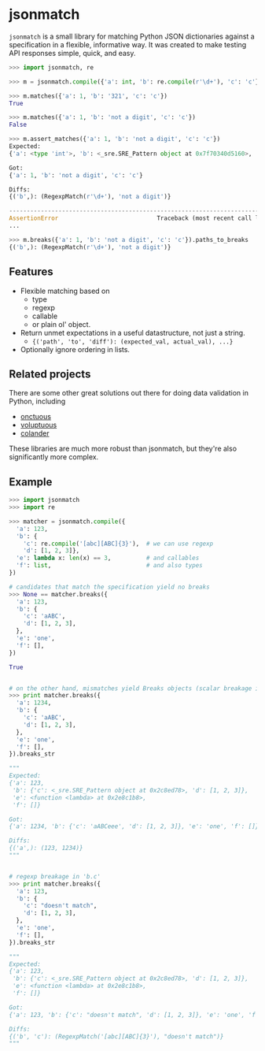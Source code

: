 jsonmatch
=========

`jsonmatch` is a small library for matching Python JSON dictionaries against a
specification in a flexible, informative way. It was created to make testing
API responses simple, quick, and easy.

```python
>>> import jsonmatch, re

>>> m = jsonmatch.compile({'a': int, 'b': re.compile(r'\d+'), 'c': 'c'})

>>> m.matches({'a': 1, 'b': '321', 'c': 'c'})
True

>>> m.matches({'a': 1, 'b': 'not a digit', 'c': 'c'})
False

>>> m.assert_matches({'a': 1, 'b': 'not a digit', 'c': 'c'})
Expected:
{'a': <type 'int'>, 'b': <_sre.SRE_Pattern object at 0x7f70340d5160>, 'c': 'c'}

Got:
{'a': 1, 'b': 'not a digit', 'c': 'c'}

Diffs:
{('b',): (RegexpMatch(r'\d+'), 'not a digit')}

---------------------------------------------------------------------------
AssertionError                            Traceback (most recent call last)
...

>>> m.breaks({'a': 1, 'b': 'not a digit', 'c': 'c'}).paths_to_breaks
{('b',): (RegexpMatch(r'\d+'), 'not a digit')}
```

## Features

- Flexible matching based on 
    - type 
    - regexp 
    - callable 
    - or plain ol' object.
- Return unmet expectations in a useful datastructure, not just 
  a string.
    - `{('path', 'to', 'diff'): (expected_val, actual_val), ...}`
- Optionally ignore ordering in lists.
 

## Related projects

There are some other great solutions out there for doing data validation in
Python, including

- [onctuous](https://pypi.python.org/pypi/onctuous)
- [voluptuous](https://github.com/alecthomas/voluptuous)
- [colander](http://docs.pylonsproject.org/projects/colander/en/latest/basics.html#defining-a-colander-schema)

These libraries are much more robust than jsonmatch, but they're also 
significantly more complex.
 

## Example

```python
>>> import jsonmatch
>>> import re

>>> matcher = jsonmatch.compile({
  'a': 123,
  'b': {
    'c': re.compile('[abc][ABC]{3}'),  # we can use regexp
    'd': [1, 2, 3]},
  'e': lambda x: len(x) == 3,          # and callables
  'f': list,                           # and also types
})

# candidates that match the specification yield no breaks
>>> None == matcher.breaks({
  'a': 123,
  'b': {
    'c': 'aABC',
    'd': [1, 2, 3],
  },
  'e': 'one',
  'f': [],
})

True


# on the other hand, mismatches yield Breaks objects (scalar breakage in 'a')
>>> print matcher.breaks({
  'a': 1234,
  'b': {
    'c': 'aABC',
    'd': [1, 2, 3],
  },
  'e': 'one',
  'f': [],
}).breaks_str

"""
Expected:
{'a': 123,
 'b': {'c': <_sre.SRE_Pattern object at 0x2c8ed78>, 'd': [1, 2, 3]},
 'e': <function <lambda> at 0x2e8c1b8>,
 'f': []}

Got:
{'a': 1234, 'b': {'c': 'aABCeee', 'd': [1, 2, 3]}, 'e': 'one', 'f': []}

Diffs:
{('a',): (123, 1234)}
"""


# regexp breakage in 'b.c'
>>> print matcher.breaks({
  'a': 123,
  'b': {
    'c': "doesn't match",
    'd': [1, 2, 3],
  },
  'e': 'one',
  'f': [],
}).breaks_str

"""
Expected:
{'a': 123,
 'b': {'c': <_sre.SRE_Pattern object at 0x2c8ed78>, 'd': [1, 2, 3]},
 'e': <function <lambda> at 0x2e8c1b8>,
 'f': []}

Got:
{'a': 123, 'b': {'c': "doesn't match", 'd': [1, 2, 3]}, 'e': 'one', 'f': []}

Diffs:
{('b', 'c'): (RegexpMatch('[abc][ABC]{3}'), "doesn't match")}
"""
```

